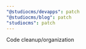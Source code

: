 ```yaml
---
"@studiocms/devapps": patch
"@studiocms/blog": patch
"studiocms": patch
---
```


Code cleanup/organization
